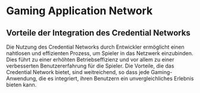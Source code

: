 # Gaming Application Network

## Vorteile der Integration des Credential Networks

Die Nutzung des Credential Networks durch Entwickler ermöglicht einen nahtlosen und effizienten Prozess, um Spieler in das Netzwerk einzubinden. Dies führt zu einer erhöhten Betriebseffizienz und vor allem zu einer verbesserten Benutzererfahrung für die Spieler. Die Vorteile, die das Credential Network bietet, sind weitreichend, so dass jede Gaming-Anwendung, die es integriert, ihren Benutzern ein unvergleichliches Erlebnis bieten kann.